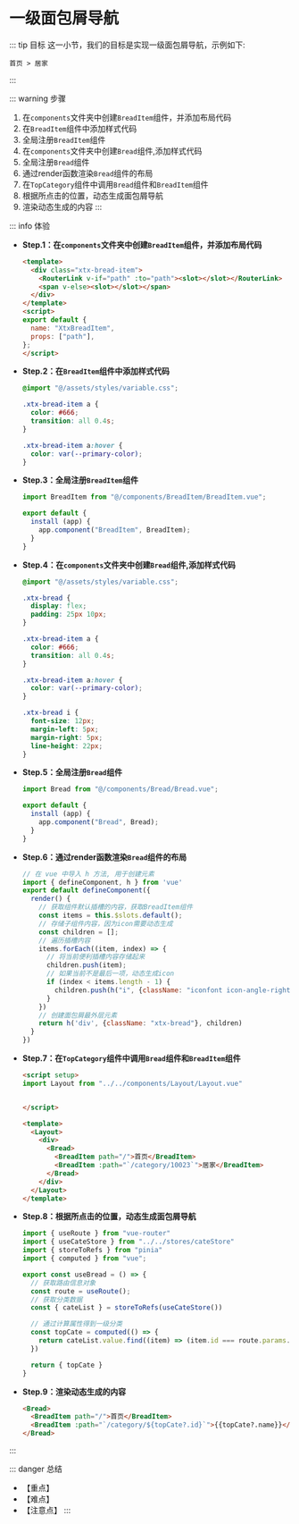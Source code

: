 # 一级面包屑导航

::: tip 目标
这一小节，我们的目标是实现一级面包屑导航，示例如下:

```text
首页 > 居家
```

:::

::: warning 步骤

1. 在`components`文件夹中创建`BreadItem`组件，并添加布局代码
2. 在`BreadItem`组件中添加样式代码
3. 全局注册`BreadItem`组件
4. 在`components`文件夹中创建`Bread`组件,添加样式代码
5. 全局注册`Bread`组件
6. 通过render函数渲染`Bread`组件的布局
7. 在`TopCategory`组件中调用`Bread`组件和`BreadItem`组件
8. 根据所点击的位置，动态生成面包屑导航
9. 渲染动态生成的内容
:::

::: info 体验

* **Step.1：在`components`文件夹中创建`BreadItem`组件，并添加布局代码**

  ```html
  <template>
    <div class="xtx-bread-item">
      <RouterLink v-if="path" :to="path"><slot></slot></RouterLink>
      <span v-else><slot></slot></span>
    </div>
  </template>
  <script>
  export default {
    name: "XtxBreadItem",
    props: ["path"],
  };
  </script>
  ```

* **Step.2：在`BreadItem`组件中添加样式代码**

  ```css
  @import "@/assets/styles/variable.css";
  
  .xtx-bread-item a {
    color: #666;
    transition: all 0.4s;
  }
  
  .xtx-bread-item a:hover {
    color: var(--primary-color);
  }
  ```

* **Step.3：全局注册`BreadItem`组件**

  ```js
  import BreadItem from "@/components/BreadItem/BreadItem.vue";

  export default {
    install (app) {
      app.component("BreadItem", BreadItem);
    }
  }
  ```

* **Step.4：在`components`文件夹中创建`Bread`组件,添加样式代码**

  ```css
  @import "@/assets/styles/variable.css";

  .xtx-bread {
    display: flex;
    padding: 25px 10px;
  }

  .xtx-bread-item a {
    color: #666;
    transition: all 0.4s;
  }

  .xtx-bread-item a:hover {
    color: var(--primary-color);
  }

  .xtx-bread i {
    font-size: 12px;
    margin-left: 5px;
    margin-right: 5px;
    line-height: 22px;
  }
  ```

* **Step.5：全局注册`Bread`组件**

  ```js
  import Bread from "@/components/Bread/Bread.vue";

  export default {
    install (app) {
      app.component("Bread", Bread);
    }
  }
  ```

* **Step.6：通过render函数渲染`Bread`组件的布局**

  ```js
  // 在 vue 中导入 h 方法, 用于创建元素
  import { defineComponent, h } from 'vue'
  export default defineComponent({
    render() {
      // 获取组件默认插槽的内容，获取BreadItem组件
      const items = this.$slots.default();
      // 存储子组件内容，因为icon需要动态生成
      const children = [];
      // 遍历插槽内容
      items.forEach((item, index) => {
        // 将当前便利插槽内容存储起来
        children.push(item);
        // 如果当前不是最后一项，动态生成icon
        if (index < items.length - 1) {
          children.push(h("i", {className: "iconfont icon-angle-right"}))
        }
      })
      // 创建面包屑最外层元素
      return h('div', {className: "xtx-bread"}, children)
    }
  })
  ```

* **Step.7：在`TopCategory`组件中调用`Bread`组件和`BreadItem`组件**

  ```html
  <script setup>
  import Layout from "../../components/Layout/Layout.vue"


  </script>

  <template>
    <Layout>
      <div>
        <Bread>
          <BreadItem path="/">首页</BreadItem>
          <BreadItem :path="`/category/10023`">居家</BreadItem>
        </Bread>
      </div>
    </Layout>
  </template>
  ```

* **Step.8：根据所点击的位置，动态生成面包屑导航**

  ```js
  import { useRoute } from "vue-router"
  import { useCateStore } from "../../stores/cateStore"
  import { storeToRefs } from "pinia"
  import { computed } from "vue";

  export const useBread = () => {
    // 获取路由信息对象
    const route = useRoute();
    // 获取分类数据
    const { cateList } = storeToRefs(useCateStore())

    // 通过计算属性得到一级分类
    const topCate = computed(() => {
      return cateList.value.find((item) => (item.id === route.params.id))
    })

    return { topCate }
  }
  ```

* **Step.9：渲染动态生成的内容**

  ```html
  <Bread>
    <BreadItem path="/">首页</BreadItem>
    <BreadItem :path="`/category/${topCate?.id}`">{{topCate?.name}}</BreadItem>
  </Bread>
  ```

:::

::: danger 总结

* 【重点】
* 【难点】
* 【注意点】
:::
